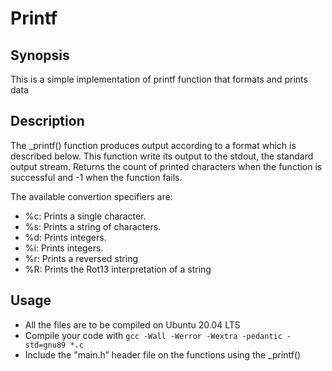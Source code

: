 # Printf

## Synopsis
This is a simple implementation of printf function that formats and prints data

## Description
The _printf() function produces output according to a format which is described
below. This function write its output to the stdout, the standard output stream. Returns the count of printed characters when the function is successful and -1 when the function fails.

The available convertion specifiers are:
+ %c: Prints a single character.
+ %s: Prints a string of characters.
+ %d: Prints integers.
+ %i: Prints integers.
+ %r: Prints a reversed string
+ %R: Prints the Rot13 interpretation of a string

## Usage
+ All the files are to be compiled on Ubuntu 20.04 LTS
+ Compile your code with `gcc -Wall -Werror -Wextra -pedantic -std=gnu89 *.c`
+ Include the "main.h” header file on the functions using the _printf()
